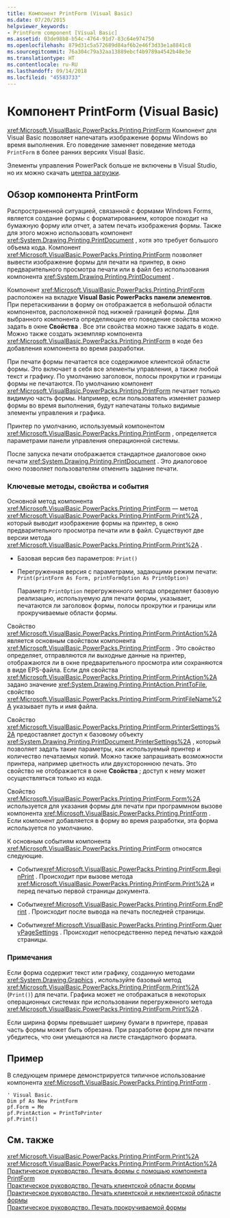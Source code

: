 ```yaml
---
title: Компонент PrintForm (Visual Basic)
ms.date: 07/20/2015
helpviewer_keywords:
- PrintForm component [Visual Basic]
ms.assetid: 03de98b8-b54c-4764-91d7-83c64e974750
ms.openlocfilehash: 879d31c5a572689d84af6b2e46f3d33e1a8841c8
ms.sourcegitcommit: 76a304c79a32aa13889ebcf4b9789a4542b48e3e
ms.translationtype: HT
ms.contentlocale: ru-RU
ms.lasthandoff: 09/14/2018
ms.locfileid: "45583733"
---
```

# <a name="printform-component-visual-basic"></a>Компонент PrintForm (Visual Basic)
<xref:Microsoft.VisualBasic.PowerPacks.Printing.PrintForm> Компонент для Visual Basic позволяет напечатать изображение формы Windows во время выполнения. Его поведение заменяет поведение метода `PrintForm` в более ранних версиях Visual Basic.  
  
 Элементы управления PowerPack больше не включены в Visual Studio, но их можно скачать [центра загрузки](https://www.microsoft.com/en-us/download/details.aspx?id=25169).  
  
## <a name="printform-component-overview"></a>Обзор компонента PrintForm  
 Распространенной ситуацией, связанной с формами Windows Forms, является создание формы с форматированием, которое походит на бумажную форму или отчет, а затем печать изображения формы. Также для этого можно использовать компонент <xref:System.Drawing.Printing.PrintDocument> , хотя это требует большого объема кода. Компонент <xref:Microsoft.VisualBasic.PowerPacks.Printing.PrintForm> позволяет вывести изображение формы для печати на принтер, в окно предварительного просмотра печати или в файл без использования компонента <xref:System.Drawing.Printing.PrintDocument> .  
  
 Компонент <xref:Microsoft.VisualBasic.PowerPacks.Printing.PrintForm> расположен на вкладке **Visual Basic PowerPacks** **панели элементов**. При перетаскивании в форму он отображается в небольшой области компонентов, расположенной под нижней границей формы. Для выбранного компонента определяющие его поведение свойства можно задать в окне **Свойства** . Все эти свойства можно также задать в коде. Можно также создать экземпляр компонента <xref:Microsoft.VisualBasic.PowerPacks.Printing.PrintForm> в коде без добавления компонента во время разработки.  
  
 При печати формы печатается все содержимое клиентской области формы. Это включает в себя все элементы управления, а также любой текст и графику. По умолчанию заголовок, полосы прокрутки и границы формы не печатаются. По умолчанию компонент <xref:Microsoft.VisualBasic.PowerPacks.Printing.PrintForm> печатает только видимую часть формы. Например, если пользователь изменяет размер формы во время выполнения, будут напечатаны только видимые элементы управления и графика.  
  
 Принтер по умолчанию, используемый компонентом <xref:Microsoft.VisualBasic.PowerPacks.Printing.PrintForm> , определяется параметрами панели управления операционной системы.  
  
 После запуска печати отображается стандартное диалоговое окно печати <xref:System.Drawing.Printing.PrintDocument> . Это диалоговое окно позволяет пользователям отменить задание печати.  
  
### <a name="key-methods-properties-and-events"></a>Ключевые методы, свойства и события  
 Основной метод компонента <xref:Microsoft.VisualBasic.PowerPacks.Printing.PrintForm> — метод <xref:Microsoft.VisualBasic.PowerPacks.Printing.PrintForm.Print%2A> , который выводит изображение формы на принтер, в окно предварительного просмотра печати или в файл. Существуют две версии метода <xref:Microsoft.VisualBasic.PowerPacks.Printing.PrintForm.Print%2A> .  
  
-   Базовая версия без параметров: `Print()`  
  
-   Перегруженная версия с параметрами, задающими режим печати: `Print(printForm As Form, printFormOption As PrintOption)`  
  
     Параметр `PrintOption` перегруженного метода определяет базовую реализацию, используемую для печати формы, указывает, печатаются ли заголовок формы, полосы прокрутки и границы или прокручиваемые области формы.  
  
 Свойство <xref:Microsoft.VisualBasic.PowerPacks.Printing.PrintForm.PrintAction%2A> является основным свойством компонента <xref:Microsoft.VisualBasic.PowerPacks.Printing.PrintForm> . Это свойство определяет, отправляются ли выходные данные на принтер, отображаются ли в окне предварительного просмотра или сохраняются в виде EPS-файла. Если для свойства <xref:Microsoft.VisualBasic.PowerPacks.Printing.PrintForm.PrintAction%2A> задано значение <xref:System.Drawing.Printing.PrintAction.PrintToFile>, свойство <xref:Microsoft.VisualBasic.PowerPacks.Printing.PrintForm.PrintFileName%2A> указывает путь и имя файла.  
  
 Свойство <xref:Microsoft.VisualBasic.PowerPacks.Printing.PrintForm.PrinterSettings%2A> предоставляет доступ к базовому объекту <xref:System.Drawing.Printing.PrintDocument.PrinterSettings%2A> , который позволяет задать такие параметры, как используемый принтер и количество печатаемых копий. Можно также запрашивать возможности принтера, например цветность или двухстороннюю печать. Это свойство не отображается в окне **Свойства** ; доступ к нему может осуществляться только из кода.  
  
 Свойство <xref:Microsoft.VisualBasic.PowerPacks.Printing.PrintForm.Form%2A> используется для указания формы для печати при программном вызове компонента <xref:Microsoft.VisualBasic.PowerPacks.Printing.PrintForm> . Если компонент добавляется в форму во время разработки, эта форма используется по умолчанию.  
  
 К основным событиям компонента <xref:Microsoft.VisualBasic.PowerPacks.Printing.PrintForm> относятся следующие.  
  
-   Событие<xref:Microsoft.VisualBasic.PowerPacks.Printing.PrintForm.BeginPrint> . Происходит при вызове метода <xref:Microsoft.VisualBasic.PowerPacks.Printing.PrintForm.Print%2A> и перед печатью первой страницы документа.  
  
-   Событие<xref:Microsoft.VisualBasic.PowerPacks.Printing.PrintForm.EndPrint> . Происходит после вывода на печать последней страницы.  
  
-   Событие<xref:Microsoft.VisualBasic.PowerPacks.Printing.PrintForm.QueryPageSettings> . Происходит непосредственно перед печатью каждой страницы.  
  
### <a name="remarks"></a>Примечания  
 Если форма содержит текст или графику, созданную методами <xref:System.Drawing.Graphics> , используйте базовый метод <xref:Microsoft.VisualBasic.PowerPacks.Printing.PrintForm.Print%2A> (`Print()`) для печати. Графика может не отображаться в некоторых операционных системах при использовании перегруженного метода <xref:Microsoft.VisualBasic.PowerPacks.Printing.PrintForm.Print%2A> .  
  
 Если ширина формы превышает ширину бумаги в принтере, правая часть формы может быть обрезана. При разработке форм для печати убедитесь, что они умещаются на листе стандартного формата.  
  
## <a name="example"></a>Пример  
 В следующем примере демонстрируется типичное использование компонента <xref:Microsoft.VisualBasic.PowerPacks.Printing.PrintForm> .  
  
```  
' Visual Basic.  
Dim pf As New PrintForm  
pf.Form = Me  
pf.PrintAction = PrintToPrinter  
pf.Print()  
```  
  
## <a name="see-also"></a>См. также  
 <xref:Microsoft.VisualBasic.PowerPacks.Printing.PrintForm.Print%2A>  
 <xref:Microsoft.VisualBasic.PowerPacks.Printing.PrintForm.PrintAction%2A>  
 [Практическое руководство. Печать формы с помощью компонента PrintForm](../../../visual-basic/developing-apps/printing/how-to-print-a-form-by-using-the-printform-component.md)  
 [Практическое руководство. Печать клиентской области формы](../../../visual-basic/developing-apps/printing/how-to-print-the-client-area-of-a-form.md)  
 [Практическое руководство. Печать клиентской и неклиентской области формы](../../../visual-basic/developing-apps/printing/how-to-print-client-and-non-client-areas-of-a-form.md)  
 [Практическое руководство. Печать прокручиваемой формы](../../../visual-basic/developing-apps/printing/how-to-print-a-scrollable-form.md)
